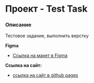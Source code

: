 # Проект - Test Task

### Описание

Тестовое задание, выполнить верстку

**Figma**

* [Ссылка на макет в Figma](https://www.figma.com/file/YLyZvvr8ebSuA3kNQHhnhz/Artificial-Intelligence?node-id=0-1&t=F3Ptlt0zA0ZZPUc1-0)

**Ссылка на сайт:**

* [ссылка на сайт в github pages](https://sxkzxqw.github.io/test-task-from-tg/)